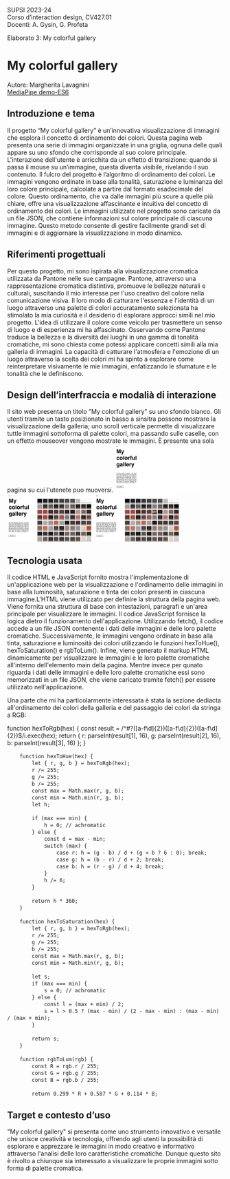 SUPSI 2023-24  
Corso d’interaction design, CV427.01  
Docenti: A. Gysin, G. Profeta  

Elaborato 3: My colorful gallery 

# My colorful gallery
Autore: Margherita Lavagnini  
[MediaPipe demo-ES6](https://margheritalavagnini.github.io/moody/index.html)


## Introduzione e tema
Il progetto “My colorful gallery” è un’innovativa visualizzazione di immagini che esplora il concetto di ordinamento dei colori. Questa pagina web presenta una serie di immagini organizzate in una griglia, ognuna delle quali appare su uno sfondo che corrisponde al suo colore principale. L'interazione dell'utente è arricchita da un effetto di transizione: quando si passa il mouse su un’immagine, questa diventa visibile, rivelando il suo contenuto.
Il fulcro del progetto è l’algoritmo di ordinamento dei colori. Le immagini vengono ordinate in base alla tonalità, saturazione e luminanza del loro colore principale, calcolate a partire dal formato esadecimale del colore. Questo ordinamento, che va dalle immagini più scure a quelle più chiare, offre una visualizzazione affascinante e intuitiva del concetto di ordinamento dei colori.
Le immagini utilizzate nel progetto sono caricate da un file JSON, che contiene informazioni sul colore principale di ciascuna immagine. Questo metodo consente di gestire facilmente grandi set di immagini e di aggiornare la visualizzazione in modo dinamico.

## Riferimenti progettuali
Per questo progetto, mi sono ispirata alla visualizzazione cromatica utilizzata da Pantone nelle sue campagne. Pantone, attraverso una rappresentazione cromatica distintiva, promuove le bellezze naturali e culturali, suscitando il mio interesse per l'uso creativo del colore nella comunicazione visiva. Il loro modo di catturare l'essenza e l'identità di un luogo attraverso una palette di colori accuratamente selezionata ha stimolato la mia curiosità e il desiderio di esplorare approcci simili nel mio progetto.
L'idea di utilizzare il colore come veicolo per trasmettere un senso di luogo e di esperienza mi ha affascinato. Osservando come Pantone traduce la bellezza e la diversità dei luoghi in una gamma di tonalità cromatiche, mi sono chiesta come potessi applicare concetti simili alla mia galleria di immagini. La capacità di catturare l'atmosfera e l'emozione di un luogo attraverso la scelta dei colori mi ha spinto a esplorare come reinterpretare visivamente le mie immagini, enfatizzando le sfumature e le tonalità che le definiscono.


## Design dell’interfraccia e modalià di interazione
Il sito web presenta un titolo "My colorful gallery" su uno sfondo bianco. Gli utenti tramite un tasto posizionato in basso a sinsitra possono mostrare la visualizzazione della galleria; uno scroll verticale permette di visualizzare tuttle immagini sottoforma di palette colori, ma passando sulle caselle, con un effetto mouseover vengono mostrate le immagini. È presente una sola pagina su cui l'utenete puo muoversi. 
[<img src="doc/Screenshot_01.png" width="200">]()
[<img src="doc/Screenshot_02.png" width="200">]()
[<img src="doc/Screenshot_03.png" width="200">]()


## Tecnologia usata
Il codice HTML e JavaScript fornito mostra l'implementazione di un'applicazione web per la visualizzazione e l'ordinamento delle immagini in base alla luminosità, saturazione e tinta dei colori presenti in ciascuna immagine.L'HTML viene utilizzato per definire la struttura della pagina web. Viene fornita una struttura di base con intestazioni, paragrafi e un'area principale per visualizzare le immagini.
Il codice JavaScript fornisce la logica dietro il funzionamento dell'applicazione. Utilizzando fetch(), il codice accede a un file JSON contenente i dati delle immagini e delle loro palette cromatiche. Successivamente, le immagini vengono ordinate in base alla tinta, saturazione e luminosità dei colori utilizzando le funzioni hexToHue(), hexToSaturation() e rgbToLum(). Infine, viene generato il markup HTML dinamicamente per visualizzare le immagini e le loro palette cromatiche all'interno dell'elemento main della pagina.
Mentre invece per qunato riguarda i dati delle immagini e delle loro palette cromatiche essi sono memorizzati in un file JSON, che viene caricato tramite fetch() per essere utilizzato nell'applicazione.

Una parte che mi ha particolarmente interessata è stata la sezione dediacta all'ordinamento dei colori della galleria e del passaggio dei colori da stringa a RGB: 

function hexToRgb(hex) {
            const result = /^#?([a-f\d]{2})([a-f\d]{2})([a-f\d]{2})$/i.exec(hex);
            return {
                r: parseInt(result[1], 16),
                g: parseInt(result[2], 16),
                b: parseInt(result[3], 16)
            };
        }

        function hexToHue(hex) {
            let { r, g, b } = hexToRgb(hex);
            r /= 255;
            g /= 255;
            b /= 255;
            const max = Math.max(r, g, b);
            const min = Math.min(r, g, b);
            let h;

            if (max === min) {
                h = 0; // achromatic
            } else {
                const d = max - min;
                switch (max) {
                    case r: h = (g - b) / d + (g < b ? 6 : 0); break;
                    case g: h = (b - r) / d + 2; break;
                    case b: h = (r - g) / d + 4; break;
                }
                h /= 6;
            }

            return h * 360;
        }

        function hexToSaturation(hex) {
            let { r, g, b } = hexToRgb(hex);
            r /= 255;
            g /= 255;
            b /= 255;
            const max = Math.max(r, g, b);
            const min = Math.min(r, g, b);

            let s;
            if (max === min) {
                s = 0; // achromatic
            } else {
                const l = (max + min) / 2;
                s = l > 0.5 ? (max - min) / (2 - max - min) : (max - min) / (max + min);
            }

            return s;
        }

        function rgbToLum(rgb) {
            const R = rgb.r / 255;
            const G = rgb.g / 255;
            const B = rgb.b / 255;
            
            return 0.299 * R + 0.587 * G + 0.114 * B;





## Target e contesto d’uso
 "My colorful gallery" si presenta come uno strumento innovativo e versatile che unisce creatività e tecnologia, offrendo agli utenti la possibilità di esplorare e apprezzare le immagini in modo creativo e informativo attraverso l'analisi delle loro caratteristiche cromatiche. Dunque questo sito è rivolto a chiunque sia interessato a visualizzare le proprie immagini sotto forma di palette cromatica. 
